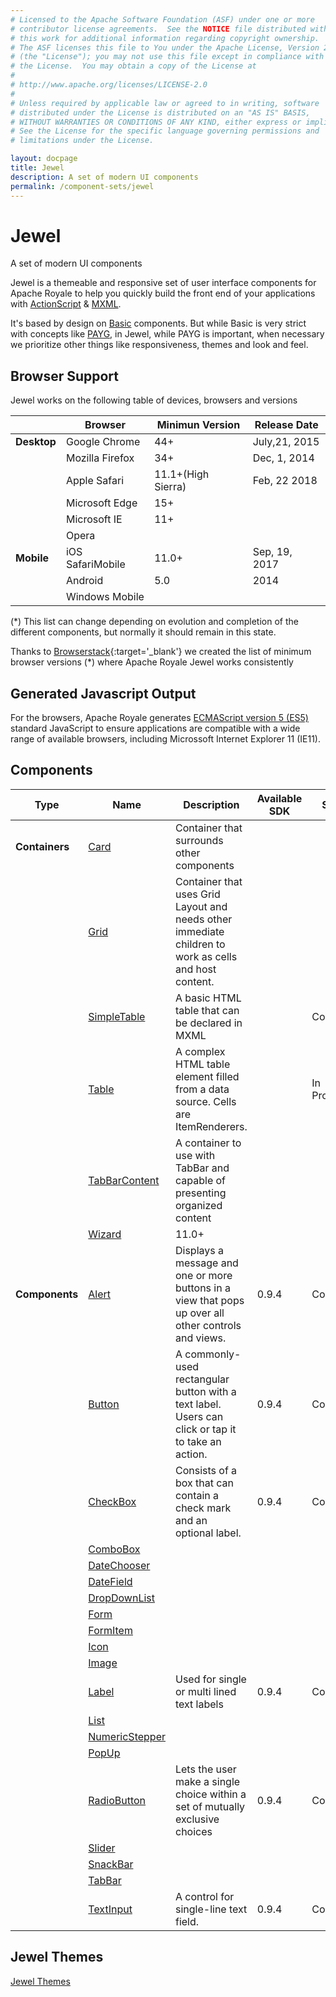 ```yaml
---
# Licensed to the Apache Software Foundation (ASF) under one or more
# contributor license agreements.  See the NOTICE file distributed with
# this work for additional information regarding copyright ownership.
# The ASF licenses this file to You under the Apache License, Version 2.0
# (the "License"); you may not use this file except in compliance with
# the License.  You may obtain a copy of the License at
# 
# http://www.apache.org/licenses/LICENSE-2.0
# 
# Unless required by applicable law or agreed to in writing, software
# distributed under the License is distributed on an "AS IS" BASIS,
# WITHOUT WARRANTIES OR CONDITIONS OF ANY KIND, either express or implied.
# See the License for the specific language governing permissions and
# limitations under the License.

layout: docpage
title: Jewel
description: A set of modern UI components
permalink: /component-sets/jewel
---
```


# Jewel

A set of modern UI components

Jewel is a themeable and responsive set of user interface components for Apache Royale to help you quickly build the front end of your applications with [ActionScript](features/as3) & [MXML](features/mxml).

It's based by design on [Basic](component-sets/basic) components. But while Basic is very strict with concepts like [PAYG](features/payg), in Jewel, while PAYG is important, when necessary we prioritize other things like responsiveness, themes and look and feel.

## Browser Support

Jewel works on the following table of devices, browsers and versions

|         	    | Browser             	| Minimun Version 	| Release Date   |
|-----------	|-------------------	|-----------------	| -------------- |
| __Desktop__ 	| Google Chrome        	| 44+     	        | July,21, 2015  |
|           	| Mozilla Firefox      	| 34+     	        | Dec, 1, 2014   |
|            	| Apple Safari         	| 11.1+(High Sierra)| Feb, 22 2018   |
|            	| Microsoft Edge       	| 15+              	|                |
|            	| Microsoft IE      	| 11+             	|                |
|            	| Opera             	|               	|
| __Mobile__  	| iOS SafariMobile    	| 11.0+          	| Sep, 19, 2017  |
|             	| Android            	| 5.0            	| 2014           |
|             	| Windows Mobile    	|               	|                |

(*) This list can change depending on evolution and completion of the different components, but normally it should remain in this state.

Thanks to [Browserstack](https://www.browserstack.com){:target='_blank'} we created the list of minimum browser versions (*) where Apache Royale Jewel works consistently

## Generated Javascript Output

For the browsers, Apache Royale generates [ECMAScript version 5 (ES5)](https://en.wikipedia.org/wiki/ECMAScript) standard JavaScript to ensure applications are compatible with a wide range of available browsers, including Microssoft Internet Explorer 11 (IE11).

## Components

| Type          	| Name                                          	| Description                                                                                          	| Available SDK 	| State     	|
|------------------	|------------------------------------------------------------------	|------------------------------------------------------------------------------------------------------	|---------------	|--------------	|
| __Containers__  	| [Card](component-sets/jewel/card)              	    | Container that surrounds other components                                                             	|               	|          	    |
|                	| [Grid](component-sets/jewel/grid)              	    | Container that uses Grid Layout and needs other immediate children to work as cells and host content. 	|               	|          	    |
|                	| [SimpleTable](component-sets/jewel/simpletable)	    | A basic HTML table that can be declared in MXML                                                     	|               	| Complete      |
|                	| [Table](component-sets/jewel/table)                    | A complex HTML table element filled from a data source. Cells are ItemRenderers.                    	|               	| In Progress   |
|                	| [TabBarContent](component-sets/jewel/tabbarcontent)    | A container to use with TabBar and capable of presenting organized content                            	|               	|           	|
|                	| [Wizard](component-sets/jewel/wizard)             	    | 11.0+                                                                                                	|               	|           	|
| __Components__ 	| [Alert](component-sets/jewel/alert)            	    | Displays a message and one or more buttons in a view that pops up over all other controls and views. 	| 0.9.4         	| Complete  	|
|               	| [Button](component-sets/jewel/button)          	    | A commonly-used rectangular button with a text label. Users can click or tap it to take an action. 	| 0.9.4         	| Complete  	|
|                 	| [CheckBox](component-sets/jewel/checkbox)        	    | Consists of a box that can contain a check mark and an optional label.	| 0.9.4         	| Complete  	|
|                	| [ComboBox](component-sets/jewel/combobox)              |                                                                                                      	|               	|           	|
|                	| [DateChooser](component-sets/jewel/datechooser)        |                                                                                                      	|               	|           	|
|                	| [DateField](component-sets/jewel/datefield)            |                                                                                                      	|               	|             	|
|               	| [DropDownList](component-sets/jewel/dropdownlist)      |                                                                                                      	|               	|           	|
|               	| [Form](component-sets/jewel/form)                      |                                                                                                      	|               	|           	|
|               	| [FormItem](component-sets/jewel/formitem)      	    |                                                                                                      	|               	|           	|
|                	| [Icon](component-sets/jewel/icon)                	    |                                                                                                      	|               	|           	|
|               	| [Image](component-sets/jewel/image)                    |                                                                                                      	|               	|           	|
|               	| [Label](component-sets/jewel/label)               	    |  Used for single or multi lined text labels                                  	| 0.9.4    	| Complete	|
|               	| [List](component-sets/jewel/list)               	    |                                                                                                      	|               	|           	|
|               	| [NumericStepper](component-sets/jewel/numericstepper)  |                                                                                                      	|               	|           	|
|               	| [PopUp](component-sets/jewel/popup)                    |                                                                                                      	|               	|           	|
|               	| [RadioButton](component-sets/jewel/radiobutton)  	    | Lets the user make a single choice within a set of mutually exclusive choices	| 0.9.4         	| Complete  	|
|               	| [Slider](component-sets/jewel/slider)                  |                                                                                                      	|               	|           	|
|               	| [SnackBar](component-sets/jewel/snackbar)  	   	    |                                                                                                      	|               	|           	|
|               	| [TabBar](component-sets/jewel/tabbar)  	            |                                                                                                      	|               	|           	|
|               	| [TextInput](component-sets/jewel/textinput)        	| A control for single-line text field. 	| 0.9.4         	| Complete  	|

## Jewel Themes

[Jewel Themes](component-sets/jewel/themes)